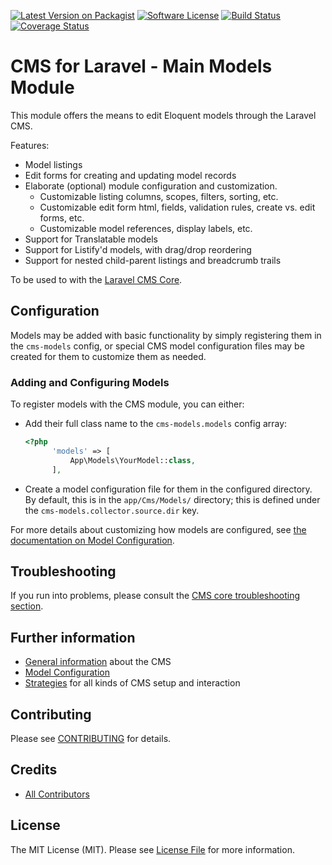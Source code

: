 [![Latest Version on Packagist][ico-version]][link-packagist]
[![Software License][ico-license]](LICENSE.md)
[![Build Status](https://travis-ci.org/czim/laravel-cms-models.svg?branch=master)](https://travis-ci.org/czim/laravel-cms-models)
[![Coverage Status](https://coveralls.io/repos/github/czim/laravel-cms-models/badge.svg?branch=master)](https://coveralls.io/github/czim/laravel-cms-models?branch=master)


# CMS for Laravel - Main Models Module

This module offers the means to edit Eloquent models through the Laravel CMS.

Features:

- Model listings
- Edit forms for creating and updating model records
- Elaborate (optional) module configuration and customization.
    - Customizable listing columns, scopes, filters, sorting, etc.
    - Customizable edit form html, fields, validation rules, create vs. edit forms, etc.
    - Customizable model references, display labels, etc.
- Support for Translatable models
- Support for Listify'd models, with drag/drop reordering
- Support for nested child-parent listings and breadcrumb trails


To be used to with the [Laravel CMS Core](https://github.com/czim/laravel-cms-core).


## Configuration

Models may be added with basic functionality by simply registering them in the `cms-models` config, or special CMS model configuration files may be created for them to customize them as needed.

### Adding and Configuring Models

To register models with the CMS module, you can either:

- Add their full class name to the `cms-models.models` config array:

    ```php
    <?php
          'models' => [
              App\Models\YourModel::class,
          ],
    ```

- Create a model configuration file for them in the configured directory.  
    By default, this is in the `app/Cms/Models/` directory;
    this is defined under the `cms-models.collector.source.dir` key.  

For more details about customizing how models are configured, see [the documentation on Model Configuration](documentation/ModelConfiguration.md).


## Troubleshooting

If you run into problems, please consult the [CMS core troubleshooting section](https://github.com/czim/laravel-cms-core/blob/master/documentation/Troubleshooting.md).

## Further information

- [General information](documentation/General.md) about the CMS
- [Model Configuration](documentation/ModelConfiguration.md)
- [Strategies](documentation/Strategies.md) for all kinds of CMS setup and interaction 

## Contributing

Please see [CONTRIBUTING](CONTRIBUTING.md) for details.


## Credits

- [All Contributors][link-contributors]

## License

The MIT License (MIT). Please see [License File](LICENSE.md) for more information.

[ico-version]: https://img.shields.io/packagist/v/czim/laravel-cms-models.svg?style=flat-square
[ico-license]: https://img.shields.io/badge/license-MIT-brightgreen.svg?style=flat-square
[ico-downloads]: https://img.shields.io/packagist/dt/czim/laravel-cms-models.svg?style=flat-square

[link-packagist]: https://packagist.org/packages/czim/laravel-cms-models
[link-downloads]: https://packagist.org/packages/czim/laravel-cms-models
[link-author]: https://github.com/czim
[link-contributors]: ../../contributors
